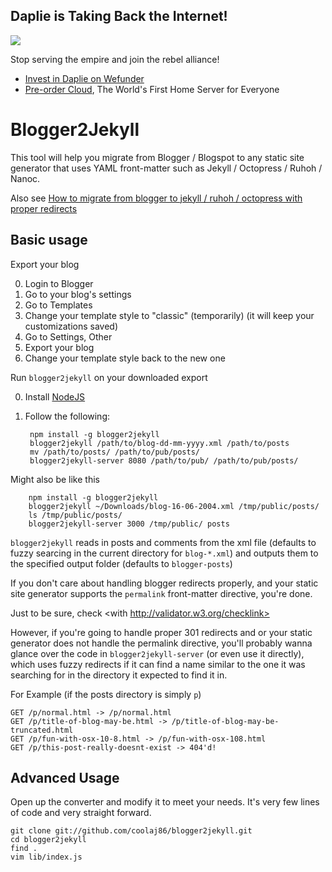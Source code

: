 Daplie is Taking Back the Internet!
--------------

[![](https://daplie.github.com/igg/images/ad-developer-rpi-white-890x275.jpg?v2)](https://daplie.com/preorder/)

Stop serving the empire and join the rebel alliance!

* [Invest in Daplie on Wefunder](https://daplie.com/invest/)
* [Pre-order Cloud](https://daplie.com/preorder/), The World's First Home Server for Everyone

# Blogger2Jekyll

This tool will help you migrate from Blogger / Blogspot to any
static site generator that uses YAML front-matter such as
Jekyll / Octopress / Ruhoh / Nanoc.

[migrate]: http://blog.coolaj86.com/articles/migrate-from-blogger-to-ruhoh-with-proper-redirects.html

Also see [How to migrate from blogger to jekyll / ruhoh / octopress with proper redirects][migrate]

## Basic usage

Export your blog

  0. Login to Blogger
  1. Go to your blog's settings
  2. Go to Templates
  3. Change your template style to "classic" (temporarily) (it will keep your customizations saved)
  4. Go to Settings, Other
  5. Export your blog
  6. Change your template style back to the new one

Run `blogger2jekyll` on your downloaded export

0. Install [NodeJS](http://nodejs.org)

1. Follow the following:

        npm install -g blogger2jekyll
        blogger2jekyll /path/to/blog-dd-mm-yyyy.xml /path/to/posts
        mv /path/to/posts/ /path/to/pub/posts/
        blogger2jekyll-server 8080 /path/to/pub/ /path/to/pub/posts/

Might also be like this

        npm install -g blogger2jekyll
        blogger2jekyll ~/Downloads/blog-16-06-2004.xml /tmp/public/posts/
        ls /tmp/public/posts/
        blogger2jekyll-server 3000 /tmp/public/ posts

`blogger2jekyll` reads in posts and comments from the xml file
(defaults to fuzzy searcing in the current directory for `blog-*.xml`)
and outputs them to the specified output folder (defaults to `blogger-posts`)

If you don't care about handling blogger redirects properly, and your static site generator supports the `permalink` front-matter directive, you're done.

Just to be sure, check <with http://validator.w3.org/checklink>

However, if you're going to handle proper 301 redirects and or your static generator
does not handle the permalink directive, you'll probably wanna glance over the code
in `blogger2jekyll-server` (or even use it directly), which
uses fuzzy redirects if it can find a name similar to
the one it was searching for in the directory it expected to find it in.

For Example (if the posts directory is simply `p`)

    GET /p/normal.html -> /p/normal.html
    GET /p/title-of-blog-may-be.html -> /p/title-of-blog-may-be-truncated.html
    GET /p/fun-with-osx-10-8.html -> /p/fun-with-osx-108.html
    GET /p/this-post-really-doesnt-exist -> 404'd!

## Advanced Usage

Open up the converter and modify it to meet your needs.
It's very few lines of code and very straight forward.

    git clone git://github.com/coolaj86/blogger2jekyll.git
    cd blogger2jekyll
    find .
    vim lib/index.js
